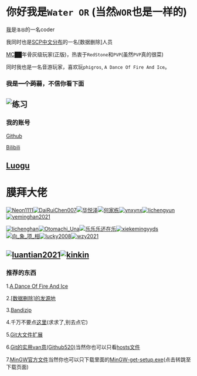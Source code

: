 # 你好我是`Water OR` (当然`WOR`也是一样的)

[我](https://www.luogu.com.cn/user/477761)是`洛谷`的一名coder

我同时也是[SCP中文分布](http://scp-wiki-cn.wikidot.com/)的一名[数据删除]人员

[MC](https://www.minecraft.net/zh-hans)██年骨灰级玩家(正版)，热衷于`RedStone`和`PVP`(虽然`PVP`真的很菜)

同时我也是一名音游玩家，喜欢玩`phigros`, `A Dance Of Fire And Ice`。

### ~~我是一个蒟蒻~~，不信你看下面

![练习](https://luogu.wao3.cn/api/practice?id=477761&dark_mode=true)
---
### 我的账号
[Github](https://github.com/Water-OR)

[Bilibili](https://space.bilibili.com/1217757764)

[Luogu](https://www.luogu.com.cn/user/477761)
---
# 膜拜大佬
[![Neon1111](https://cdn.luogu.com.cn/upload/usericon/223048.png)](https://www.luogu.com.cn/user/223048)[![DaiRuiChen007](https://cdn.luogu.com.cn/upload/usericon/539618.png)](https://www.luogu.com.cn/user/539618)[![华悦泽](https://cdn.luogu.com.cn/upload/usericon/549617.png)](https://www.luogu.com.cn/user/549617)[![何家栋](https://cdn.luogu.com.cn/upload/usericon/379152.png)](https://www.luogu.com.cn/user/379152)[![ynxynx](https://cdn.luogu.com.cn/upload/usericon/375242.png)](https://www.luogu.com.cn/user/375242)[![lichengyun](https://cdn.luogu.com.cn/upload/usericon/540994.png)](https://www.luogu.com.cn/user/540994)[![yeminghan2021](https://cdn.luogu.com.cn/upload/usericon/549499.png)](https://www.luogu.com.cn/user/549499)

[![lichenghan](https://cdn.luogu.com.cn/upload/usericon/238300.png)](https://www.luogu.com.cn/user/238300)[![Otomachi_Una](https://cdn.luogu.com.cn/upload/usericon/248400.png)](https://www.luogu.com.cn/user/248400)[![乐乐乐还在乐](https://cdn.luogu.com.cn/upload/usericon/372415.png)](https://www.luogu.com.cn/user/372415)[![xiekemingyyds](https://cdn.luogu.com.cn/upload/usericon/324412.png)](https://www.luogu.com.cn/user/324412)[![向_象_项_相](https://cdn.luogu.com.cn/upload/usericon/516709.png)](https://www.luogu.com.cn/user/516709)[![lucky2008](https://cdn.luogu.com.cn/upload/usericon/244578.png)](https://www.luogu.com.cn/user/244578)[![wzy2021](https://cdn.luogu.com.cn/upload/usericon/186091.png)](https://www.luogu.com.cn/user/186091)

[![luantian2021](https://cdn.luogu.com.cn/upload/usericon/232575.png)](https://www.luogu.com.cn/user/232575)[![kinkin](https://cdn.luogu.com.cn/upload/usericon/332151.png)](https://www.luogu.com.cn/user/332151)
---
### 推荐的东西
1.[A Dance Of Fire And Ice](https://hive.indienova.com/farm/html5/adofai/index.html)

2.[[数据删除]的发源地](http://scp-wiki-cn.wikidot.com/)

3.[Bandizip](http://www.bandisoft.com/)

4.千万不要点[这里](https://konachan.net/)(求求了,别去点它)

5.[Git大文件扩展](https://git-lfs.github.com/)

6.[Git的实用van意(Github520)](https://github.com/521xueweihan/GitHub520)当然你也可以只看[hosts文件](https://raw.hellogithub.com/hosts)

7.[MinGW官方文件](https://sourceforge.net/projects/mingw/)当然你也可以只下载里面的[MinGW-get-setup.exe](https://sourceforge.net/projects/mingw/files/Installer/mingw-get-setup.exe/download)(点击转跳至下载页面)
